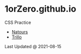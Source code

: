 # 1orZero.github.io

CSS Practice
- [Natours](https://1orzero.github.io/css_1/)
- [Trillo](https://1orzero.github.io/css_2/)

Last Updated @ 2021-08-15
